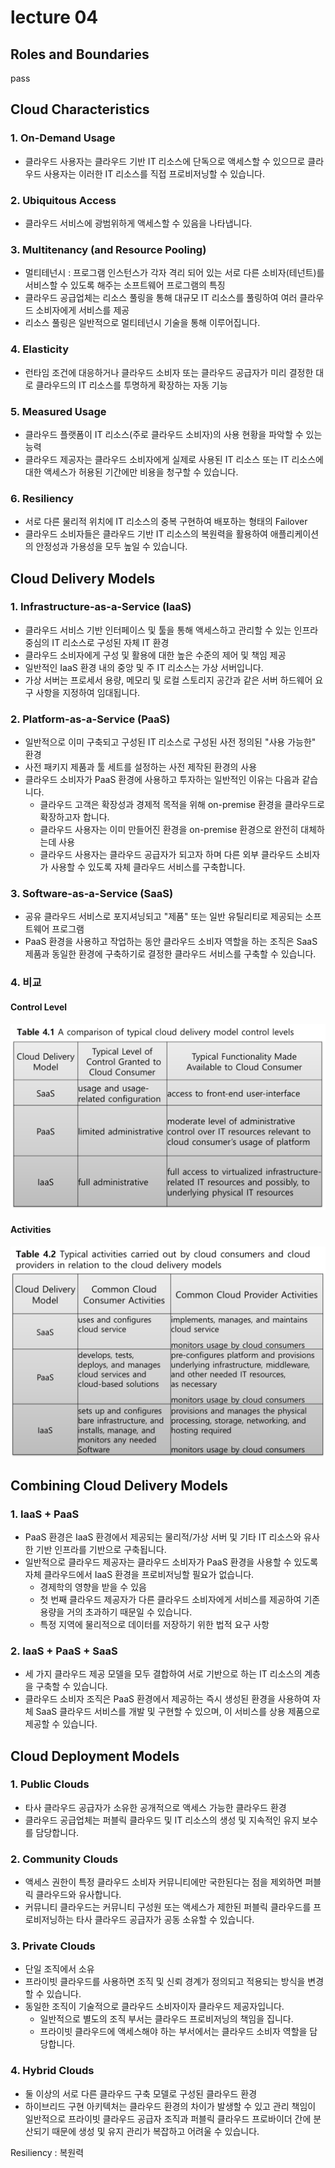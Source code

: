 
# lecture 04

## Roles and Boundaries
pass

## Cloud Characteristics
### 1. On-Demand Usage
- 클라우드 사용자는 클라우드 기반 IT 리소스에 단독으로 액세스할 수 있으므로 클라우드 사용자는 이러한 IT 리소스를 직접 프로비저닝할 수 있습니다.

### 2. Ubiquitous Access
- 클라우드 서비스에 광범위하게 액세스할 수 있음을 나타냅니다.

### 3. Multitenancy (and Resource Pooling)
- 멀티테넌시 : 프로그램 인스턴스가 각자 격리 되어 있는 서로 다른 소비자(테넌트)를 서비스할 수 있도록 해주는 소프트웨어 프로그램의 특징
- 클라우드 공급업체는 리소스 풀링을 통해 대규모 IT 리소스를 풀링하여 여러 클라우드 소비자에게 서비스를 제공
- 리소스 풀링은 일반적으로 멀티테넌시 기술을 통해 이루어집니다.

### 4. Elasticity
- 런타임 조건에 대응하거나 클라우드 소비자 또는 클라우드 공급자가 미리 결정한 대로 클라우드의 IT 리소스를 투명하게 확장하는 자동 기능

### 5. Measured Usage
- 클라우드 플랫폼이 IT 리소스(주로 클라우드 소비자)의 사용 현황을 파악할 수 있는 능력
- 클라우드 제공자는 클라우드 소비자에게 실제로 사용된 IT 리소스 또는 IT 리소스에 대한 액세스가 허용된 기간에만 비용을 청구할 수 있습니다.

### 6. Resiliency
- 서로 다른 물리적 위치에 IT 리소스의 중복 구현하여 배포하는 형태의 Failover
- 클라우드 소비자들은 클라우드 기반 IT 리소스의 복원력을 활용하여 애플리케이션의 안정성과 가용성을 모두 높일 수 있습니다.

## Cloud Delivery Models

### 1. Infrastructure-as-a-Service (IaaS)
- 클라우드 서비스 기반 인터페이스 및 툴을 통해 액세스하고 관리할 수 있는 인프라 중심의 IT 리소스로 구성된 자체 IT 환경
- 클라우드 소비자에게 구성 및 활용에 대한 높은 수준의 제어 및 책임 제공
- 일반적인 IaaS 환경 내의 중앙 및 주 IT 리소스는 가상 서버입니다.
- 가상 서버는 프로세서 용량, 메모리 및 로컬 스토리지 공간과 같은 서버 하드웨어 요구 사항을 지정하여 임대됩니다.

### 2. Platform-as-a-Service (PaaS)
- 일반적으로 이미 구축되고 구성된 IT 리소스로 구성된 사전 정의된 "사용 가능한" 환경
- 사전 패키지 제품과 툴 세트를 설정하는 사전 제작된 환경의 사용
- 클라우드 소비자가 PaaS 환경에 사용하고 투자하는 일반적인 이유는 다음과 같습니다.
  - 클라우드 고객은 확장성과 경제적 목적을 위해 on-premise 환경을 클라우드로 확장하고자 합니다.
  - 클라우드 사용자는 이미 만들어진 환경을 on-premise 환경으로 완전히 대체하는데 사용
  - 클라우드 사용자는 클라우드 공급자가 되고자 하며 다른 외부 클라우드 소비자가 사용할 수 있도록 자체 클라우드 서비스를 구축합니다.

### 3. Software-as-a-Service (SaaS)
- 공유 클라우드 서비스로 포지셔닝되고 "제품" 또는 일반 유틸리티로 제공되는 소프트웨어 프로그램
- PaaS 환경을 사용하고 작업하는 동안 클라우드 소비자 역할을 하는 조직은 SaaS 제품과 동일한 환경에 구축하기로 결정한 클라우드 서비스를 구축할 수 있습니다.

### 4. 비교
#### Control Level
![table-4.1](https://raw.githubusercontent.com/Noverish/KU-CC-2018-Fall/master/notes/images/table-4.1.png)

#### Activities
![table-4.2](https://raw.githubusercontent.com/Noverish/KU-CC-2018-Fall/master/notes/images/table-4.2.png)

## Combining Cloud Delivery Models

### 1. IaaS + PaaS
- PaaS 환경은 IaaS 환경에서 제공되는 물리적/가상 서버 및 기타 IT 리소스와 유사한 기반 인프라를 기반으로 구축됩니다.
- 일반적으로 클라우드 제공자는 클라우드 소비자가 PaaS 환경을 사용할 수 있도록 자체 클라우드에서 IaaS 환경을 프로비저닝할 필요가 없습니다.
  - 경제학의 영향을 받을 수 있음
  - 첫 번째 클라우드 제공자가 다른 클라우드 소비자에게 서비스를 제공하여 기존 용량을 거의 초과하기 때문일 수 있습니다.
  - 특정 지역에 물리적으로 데이터를 저장하기 위한 법적 요구 사항

### 2. IaaS + PaaS + SaaS
- 세 가지 클라우드 제공 모델을 모두 결합하여 서로 기반으로 하는 IT 리소스의 계층을 구축할 수 있습니다.
- 클라우드 소비자 조직은 PaaS 환경에서 제공하는 즉시 생성된 환경을 사용하여 자체 SaaS 클라우드 서비스를 개발 및 구현할 수 있으며, 이 서비스를 상용 제품으로 제공할 수 있습니다.

## Cloud Deployment Models

### 1. Public Clouds
- 타사 클라우드 공급자가 소유한 공개적으로 액세스 가능한 클라우드 환경
- 클라우드 공급업체는 퍼블릭 클라우드 및 IT 리소스의 생성 및 지속적인 유지 보수를 담당합니다.

### 2. Community Clouds
- 액세스 권한이 특정 클라우드 소비자 커뮤니티에만 국한된다는 점을 제외하면 퍼블릭 클라우드와 유사합니다.
- 커뮤니티 클라우드는 커뮤니티 구성원 또는 액세스가 제한된 퍼블릭 클라우드를 프로비저닝하는 타사 클라우드 공급자가 공동 소유할 수 있습니다.

### 3. Private Clouds
- 단일 조직에서 소유
- 프라이빗 클라우드를 사용하면 조직 및 신뢰 경계가 정의되고 적용되는 방식을 변경할 수 있습니다.
- 동일한 조직이 기술적으로 클라우드 소비자이자 클라우드 제공자입니다.
  - 일반적으로 별도의 조직 부서는 클라우드 프로비저닝의 책임을 집니다.
  - 프라이빗 클라우드에 액세스해야 하는 부서에서는 클라우드 소비자 역할을 담당합니다.

### 4. Hybrid Clouds
- 둘 이상의 서로 다른 클라우드 구축 모델로 구성된 클라우드 환경
- 하이브리드 구현 아키텍처는 클라우드 환경의 차이가 발생할 수 있고 관리 책임이 일반적으로 프라이빗 클라우드 공급자 조직과 퍼블릭 클라우드 프로바이더 간에 분산되기 때문에 생성 및 유지 관리가 복잡하고 어려울 수 있습니다.

Resiliency : 복원력